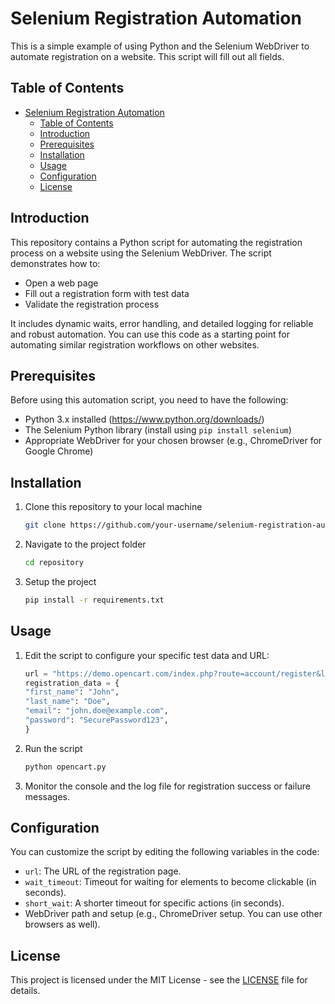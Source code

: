 # Selenium Registration Automation

This is a simple example of using Python and the Selenium WebDriver to automate registration on a website. This script will fill out all fields.

## Table of Contents
- [Selenium Registration Automation](#selenium-registration-automation)
  - [Table of Contents](#table-of-contents)
  - [Introduction](#introduction)
  - [Prerequisites](#prerequisites)
  - [Installation](#installation)
  - [Usage](#usage)
  - [Configuration](#configuration)
  - [License](#license)

## Introduction

This repository contains a Python script for automating the registration process on a website using the Selenium WebDriver. The script demonstrates how to:

- Open a web page
- Fill out a registration form with test data
- Validate the registration process

It includes dynamic waits, error handling, and detailed logging for reliable and robust automation. You can use this code as a starting point for automating similar registration workflows on other websites.

## Prerequisites

Before using this automation script, you need to have the following:

- Python 3.x installed (https://www.python.org/downloads/)
- The Selenium Python library (install using `pip install selenium`)
- Appropriate WebDriver for your chosen browser (e.g., ChromeDriver for Google Chrome)

## Installation

1. Clone this repository to your local machine

   ```bash
   git clone https://github.com/your-username/selenium-registration-automation.git
   ```

2. Navigate to the project folder
   
   ```bash
   cd repository
   ```

3. Setup the project
   
   ```bash
   pip install -r requirements.txt
   ```

## Usage

1. Edit the script to configure your specific test data and URL:

    ```python
    url = "https://demo.opencart.com/index.php?route=account/register&language=en-gb"
    registration_data = {
    "first_name": "John",
    "last_name": "Doe",
    "email": "john.doe@example.com",
    "password": "SecurePassword123",
    }
    ```

2. Run the script
   
   ```bash
   python opencart.py
   ```

3. Monitor the console and the log file for registration success or failure messages.

## Configuration

You can customize the script by editing the following variables in the code:

* `url`: The URL of the registration page.
* `wait_timeout`: Timeout for waiting for elements to become clickable (in seconds).
* `short_wait`: A shorter timeout for specific actions (in seconds).
* WebDriver path and setup (e.g., ChromeDriver setup. You can use other browsers as well).

## License
This project is licensed under the MIT License - see the [LICENSE](LICENSE) file for details.